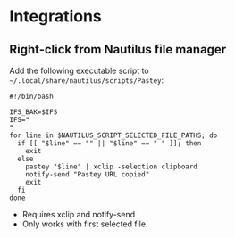 # Integrations

## Right-click from Nautilus file manager

Add the following executable script to `~/.local/share/nautilus/scripts/Pastey`:

    #!/bin/bash

    IFS_BAK=$IFS
    IFS="
    "
    for line in $NAUTILUS_SCRIPT_SELECTED_FILE_PATHS; do
      if [[ "$line" == "" || "$line" == " " ]]; then
        exit
      else
        pastey "$line" | xclip -selection clipboard
        notify-send "Pastey URL copied"
        exit
      fi
    done

* Requires xclip and notify-send
* Only works with first selected file.

